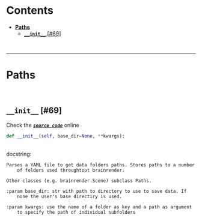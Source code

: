 



Contents
========

* [**Paths**](#paths)
	* [**`__init__`** [#69]](#__init__-69)


&nbsp;

--------
# **Paths**




&nbsp;
## **`__init__`** [#69]
  
Check the [***``source code``***](https://github.com/BrancoLab/BrainRender/tree/brainglobeintegration/blob/master/brainrender/Utils/paths_manager.py#L69) online

```python
def __init__(self, base_dir=None, **kwargs):
```

&nbsp;  
docstring:

```text
Parses a YAML file to get data folders paths. Stores paths to a number
    of folders used throughtout brainrender.

Other classes (e.g. brainrender.Scene) subclass Paths.

:param base_dir: str with path to directory to use to save data. If
    none the user's base directiry is used.

:param kwargs: use the name of a folder as key and a path as argument
    to specify the path of individual subfolders

```